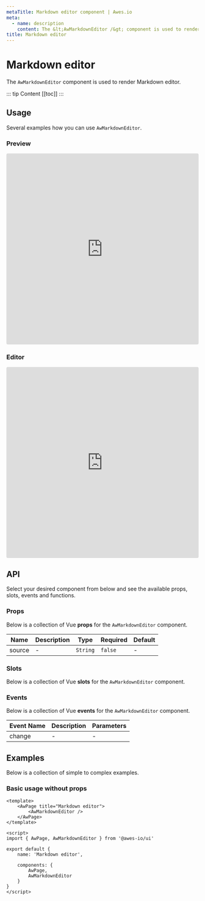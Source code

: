 ```yaml
---
metaTitle: Markdown editor сomponent | Awes.io
meta:
  - name: description
    content: The &lt;AwMarkdownEditor /&gt; component is used to render Markdown editor - UI Vue component for Awes.io.
title: Markdown editor
---
```

# Markdown editor

The `AwMarkdownEditor` component is used to render Markdown editor.

::: tip Content
[[toc]]
:::

## Usage
Several examples how you can use `AwMarkdownEditor`.

### Preview
<iframe
     src='https://codesandbox.io/embed/github/awes-io/client/tree/master/examples/basic-ui?autoresize=1&fontsize=14&hidenavigation=1&initialpath=%2Faw-markdown-editor&module=%2Fpages%2Faw-markdown-editor.vue&theme=dark&view=preview'
     style='width:100%; height:500px; border:0; border-radius: 4px; overflow:hidden;'
     title='basic-ui'
     allow='geolocation; microphone; camera; midi; vr; accelerometer; gyroscope; payment; ambient-light-sensor; encrypted-media; usb'
     sandbox='allow-modals allow-forms allow-popups allow-scripts allow-same-origin'
   ></iframe>

### Editor
<iframe
     src='https://codesandbox.io/embed/github/awes-io/client/tree/master/examples/basic-ui?autoresize=1&fontsize=14&hidenavigation=1&initialpath=%2Faw-markdown-editor&module=%2Fpages%2Faw-markdown-editor.vue&theme=dark&view=editor'
     style='width:100%; height:500px; border:0; border-radius: 4px; overflow:hidden;'
     title='basic-ui'
     allow='geolocation; microphone; camera; midi; vr; accelerometer; gyroscope; payment; ambient-light-sensor; encrypted-media; usb'
     sandbox='allow-modals allow-forms allow-popups allow-scripts allow-same-origin'
   ></iframe>

## API
Select your desired component from below and see the available props, slots, events and functions.

### Props
Below is a collection of Vue **props** for the `AwMarkdownEditor` component.
<!-- @vuese:AwMarkdownEditor:props:start -->
|Name|Description|Type|Required|Default|
|---|---|---|---|---|
|source|-|`String`|`false`|-|

<!-- @vuese:AwMarkdownEditor:props:end -->




### Slots
Below is a collection of Vue **slots** for the `AwMarkdownEditor` component.
<!-- @vuese:AwMarkdownEditor:slots:start -->

<!-- @vuese:AwMarkdownEditor:slots:end -->

### Events
Below is a collection of Vue **events** for the `AwMarkdownEditor` component.
<!-- @vuese:AwMarkdownEditor:events:start -->
|Event Name|Description|Parameters|
|---|---|---|
|change|-|-|

<!-- @vuese:AwMarkdownEditor:events:end -->





## Examples
Below is a collection of simple to complex examples.

### Basic usage without props
```vue
<template>
    <AwPage title="Markdown editor">
        <AwMarkdownEditor />
    </AwPage>
</template>

<script>
import { AwPage, AwMarkdownEditor } from '@awes-io/ui'

export default {
    name: 'Markdown editor',

    components: {
        AwPage,
        AwMarkdownEditor
    }
}
</script>

```

